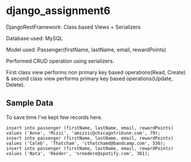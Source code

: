# django_assignment6

DjangoRestFramework: Class based Views + Serializers

Database used: MySQL

Model used: Passenger(firstName, lastName, email, rewardPoints)

Performed CRUD operation using serializers.

First class view performs non primary key based operations(Read, Create) & second class view performs primary key based operations(Update, Delete).

## Sample Data

To save time I've kept few records here.

```
insert into passenger (firstName, lastName, email, rewardPoints) values ('Anne', 'Mizzi', 'amizzic@chicagotribune.com', 79);
insert into passenger (firstName, lastName, email, rewardPoints) values ('Caleb', 'Thatcham', 'cthatchamd@bandcamp.com', 536);
insert into passenger (firstName, lastName, email, rewardPoints) values ('Nata', 'Reeder', 'nreedere@spotify.com', 381);
```
